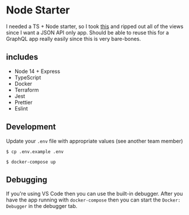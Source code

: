 # Node Starter

I needed a TS + Node starter, so I took [this](https://github.com/microsoft/TypeScript-Node-Starter) and ripped out all of the views since I want a JSON API only app. Should be able to reuse this for a GraphQL app really easily since this is very bare-bones.

## includes

- Node 14 + Express
- TypeScript
- Docker
- Terraform
- Jest
- Prettier
- Eslint

## Development

Update your `.env` file with appropriate values (see another team member)

```
$ cp .env.example .env
```

```
$ docker-compose up
```

## Debugging

If you're using VS Code then you can use the built-in debugger. After you have the app running with `docker-compose` then you can start the `Docker: Debugger` in the debugger tab.
